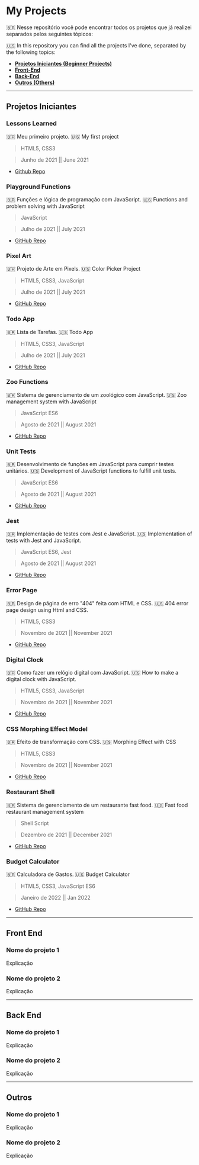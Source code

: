 # My Projects
🇧🇷 Nesse repositório você pode encontrar todos os projetos que já realizei separados pelos seguintes tópicos:

:us: In this repository you can find all the projects I've done, separated by the following topics:
  - [**Projetos Iniciantes (Beginner Projects)**](#projetos-iniciantes)
  - [**Front-End**](#front-end)
  - [**Back-End**](#back-end)
  - [**Outros (Others)**](#outros)

_________________________________________

## Projetos Iniciantes

### Lessons Learned
:brazil: Meu primeiro projeto. :us: My first project
  > HTML5, CSS3
  
  > Junho de 2021 || June 2021
  
  * [Github Repo](https://github.com/juan-formoso/lessons-learned-project)

### Playground Functions
:brazil: Funções e lógica de programação com JavaScript. :us: Functions and problem solving with JavaScript
  > JavaScript
  
  > Julho de 2021 || July 2021

  * [GitHub Repo](https://github.com/juan-formoso/playground-functions-project)

### Pixel Art
:brazil: Projeto de Arte em Pixels. :us: Color Picker Project
  > HTML5, CSS3, JavaScript
  
  > Julho de 2021 || July 2021

  * [GitHub Repo](https://github.com/juan-formoso/pixels-art-project)
 
### Todo App
:brazil: Lista de Tarefas. :us: Todo App
  > HTML5, CSS3, JavaScript
  
  > Julho de 2021 || July 2021

  * [GitHub Repo](https://github.com/juan-formoso/todo-app-project)

### Zoo Functions
:brazil: Sistema de gerenciamento de um zoológico com JavaScript. :us: Zoo management system with JavaScript
  > JavaScript ES6
  
  > Agosto de 2021 || August 2021

  * [GitHub Repo](https://github.com/juan-formoso/zoo-functions-project)

### Unit Tests
:brazil: Desenvolvimento de funções em JavaScript para cumprir testes unitários. :us: Development of JavaScript functions to fulfill unit tests.
  > JavaScript ES6
  
  > Agosto de 2021 || August 2021

  * [GitHub Repo](https://github.com/juan-formoso/unit-tests-project)

### Jest
:brazil: Implementação de testes com Jest e JavaScript. :us: Implementation of tests with Jest and JavaScript.
  > JavaScript ES6, Jest
  
  > Agosto de 2021 || August 2021

  * [GitHub Repo](https://github.com/juan-formoso/jest-project)

### Error Page
:brazil: Design de página de erro "404" feita com HTML e CSS. :us: 404 error page design using Html and CSS.
  > HTML5, CSS3
  
  > Novembro de 2021 || November 2021

  * [GitHub Repo](https://github.com/juan-formoso/error-page)

### Digital Clock
:brazil: Como fazer um relógio digital com JavaScript. :us: How to make a digital clock with JavaScript.
  > HTML5, CSS3, JavaScript
  
  > Novembro de 2021 || November 2021

  * [GitHub Repo](https://github.com/juan-formoso/digital_clock)

### CSS Morphing Effect Model
:brazil: Efeito de transformação com CSS. :us: Morphing Effect with CSS
  > HTML5, CSS3
  
  > Novembro de 2021 || November 2021

  * [GitHub Repo](https://github.com/juan-formoso/css-morhping-effect-model)

### Restaurant Shell
:brazil: Sistema de gerenciamento de um restaurante fast food. :us: Fast food restaurant management system
  > Shell Script
  
  > Dezembro de 2021 || December 2021

  * [GitHub Repo](https://github.com/juan-formoso/restaurant-shell-project)

### Budget Calculator
:brazil: Calculadora de Gastos. :us: Budget Calculator
  > HTML5, CSS3, JavaScript ES6
  
  > Janeiro de 2022 || Jan 2022

  * [GitHub Repo](https://github.com/juan-formoso/budget-calc-project)

------------------------------------

## Front End

### Nome do projeto 1
Explicação

### Nome do projeto 2
Explicação

------------------------------------

## Back End

### Nome do projeto 1
Explicação

### Nome do projeto 2
Explicação

------------------------------------

## Outros

### Nome do projeto 1
Explicação

### Nome do projeto 2
Explicação
